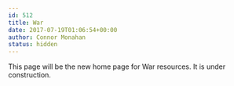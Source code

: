 ```yaml
---
id: 512
title: War
date: 2017-07-19T01:06:54+00:00
author: Connor Monahan
status: hidden
---
```

This page will be the new home page for War resources. It is under construction.
